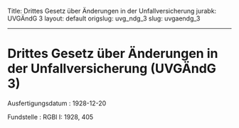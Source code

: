 Title: Drittes Gesetz über Änderungen in der Unfallversicherung
jurabk: UVGÄndG 3
layout: default
origslug: uvg_ndg_3
slug: uvgaendg_3

---

# Drittes Gesetz über Änderungen in der Unfallversicherung (UVGÄndG 3)

Ausfertigungsdatum
:   1928-12-20

Fundstelle
:   RGBl I: 1928, 405

